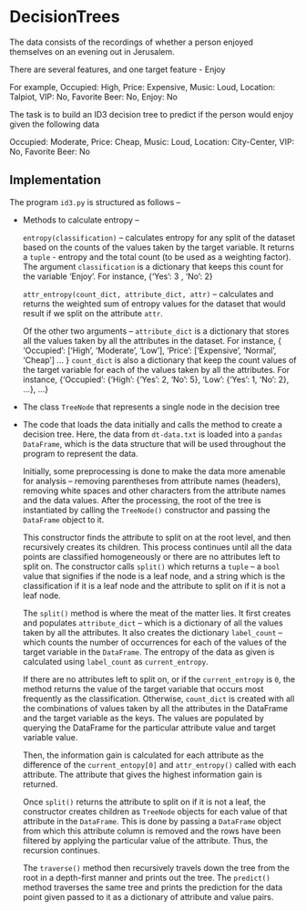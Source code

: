 # DecisionTrees

The data consists of the recordings of whether a person enjoyed themselves on an evening out in Jerusalem.

There are several features, and one target feature - Enjoy

For example,
Occupied: High, Price: Expensive, Music: Loud, Location: Talpiot, VIP: No, Favorite Beer: No, Enjoy: No

The task is to build an ID3 decision tree to predict if the person would enjoy given the following data

Occupied: Moderate, Price: Cheap, Music: Loud, Location: City-Center, VIP: No, Favorite Beer: No


## Implementation

The program `id3.py` is structured as follows –

* Methods to calculate entropy –

    `entropy(classification)` – calculates entropy for any split of the dataset based on the counts of the values taken by the target variable. It returns a `tuple` - entropy and the total count (to be used as a weighting factor). The argument `classification` is a dictionary that keeps this count for the variable ‘Enjoy’. For instance,
                         {‘Yes’: 3 , ‘No’: 2}
                         
    `attr_entropy(count_dict, attribute_dict, attr)` – calculates and returns the weighted sum of entropy values for the dataset that would result if we split on the attribute `attr`.
  
    Of the other two arguments – `attribute_dict` is a dictionary that stores all the
values taken by all the attributes in the dataset.
For instance,
{ ‘Occupied’: [‘High’, ‘Moderate’, ‘Low’], ‘Price’: [‘Expensive’, ‘Normal’, ‘Cheap’] ... }
`count_dict` is also a dictionary that keep the count values of the target variable for each of the values taken by all the attributes.
For instance,
{‘Occupied’: {‘High’: {‘Yes’: 2, ‘No’: 5},
                             ‘Low’: {‘Yes’: 1,
                                     ‘No’: 2},
...},
...}
* The class `TreeNode` that represents a single node in the decision tree
* The code that loads the data initially and calls the method to create a decision tree.
Here, the data from `dt-data.txt` is loaded into a `pandas` `DataFrame`, which is the data structure that will be used throughout the program to represent the data.
  
    Initially, some preprocessing is done to make the data more amenable for analysis – removing parentheses from attribute names (headers), removing white spaces and other characters from the attribute names and the data values.
After the processing, the root of the tree is instantiated by calling the `TreeNode()` constructor and passing the `DataFrame` object to it.

    This constructor finds the attribute to split on at the root level, and then recursively creates its children. This process continues until all the data points are classified homogeneously or there are no attributes left to split on.
The constructor calls `split()` which returns a `tuple` – a `bool` value that signifies if the node is a leaf node, and a string which is the classification if it is a leaf node and the attribute to split on if it is not a leaf node.

    The `split()` method is where the meat of the matter lies.
It first creates and populates `attribute_dict` – which is a dictionary of all the values taken by all the attributes. It also creates the dictionary `label_count` – which counts the number of occurrences for each of the values of the target variable in the `DataFrame`. The entropy of the data as given is calculated using `label_count` as `current_entropy`.

    If there are no attributes left to split on, or if the `current_entropy` is `0`, the method returns the value of the target variable that occurs most frequently as the classification.
Otherwise, `count_dict` is created with all the combinations of values taken by all the attributes in the DataFrame and the target variable as the keys. The values are populated by querying the DataFrame for the particular attribute value and target variable value.

    Then, the information gain is calculated for each attribute as the difference of the `current_entopy[0]` and `attr_entropy()` called with each attribute. The attribute that gives the highest information gain is returned.

    Once `split()` returns the attribute to split on if it is not a leaf, the constructor creates children as `TreeNode` objects for each value of that attribute in the `DataFrame`. This is done by passing a `DataFrame` object from which this attribute column is removed and the rows have been filtered by applying the particular value of the attribute. Thus, the recursion continues.
    
    The `traverse()` method then recursively travels down the tree from the root in a depth-first manner and prints out the tree.
The `predict()` method traverses the same tree and prints the prediction for the data point given passed to it as a dictionary of attribute and value pairs.
